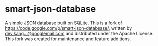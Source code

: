smart-json-database
===================

A simple JSON database built on SQLite. This is a fork of https://code.google.com/p/smart-json-databsase/, written by dev.kang...@googlemail.com and distributed under the Apache License.  This fork was created for maintenance and feature additions.
